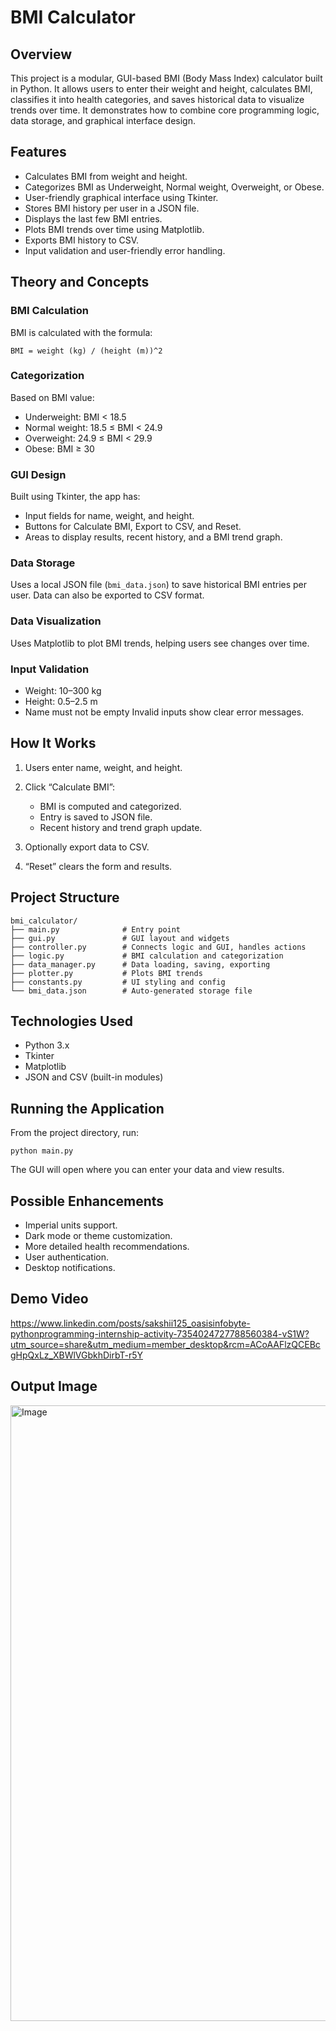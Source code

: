 # BMI Calculator

## Overview

This project is a modular, GUI-based BMI (Body Mass Index) calculator built in Python. It allows users to enter their weight and height, calculates BMI, classifies it into health categories, and saves historical data to visualize trends over time. It demonstrates how to combine core programming logic, data storage, and graphical interface design.


## Features

* Calculates BMI from weight and height.
* Categorizes BMI as Underweight, Normal weight, Overweight, or Obese.
* User-friendly graphical interface using Tkinter.
* Stores BMI history per user in a JSON file.
* Displays the last few BMI entries.
* Plots BMI trends over time using Matplotlib.
* Exports BMI history to CSV.
* Input validation and user-friendly error handling.


## Theory and Concepts

### BMI Calculation

BMI is calculated with the formula:

```
BMI = weight (kg) / (height (m))^2
```


### Categorization

Based on BMI value:

* Underweight: BMI < 18.5
* Normal weight: 18.5 ≤ BMI < 24.9
* Overweight: 24.9 ≤ BMI < 29.9
* Obese: BMI ≥ 30


### GUI Design

Built using Tkinter, the app has:

* Input fields for name, weight, and height.
* Buttons for Calculate BMI, Export to CSV, and Reset.
* Areas to display results, recent history, and a BMI trend graph.


### Data Storage

Uses a local JSON file (`bmi_data.json`) to save historical BMI entries per user.
Data can also be exported to CSV format.


### Data Visualization

Uses Matplotlib to plot BMI trends, helping users see changes over time.


### Input Validation

* Weight: 10–300 kg
* Height: 0.5–2.5 m
* Name must not be empty
  Invalid inputs show clear error messages.


## How It Works

1. Users enter name, weight, and height.
2. Click “Calculate BMI”:

   * BMI is computed and categorized.
   * Entry is saved to JSON file.
   * Recent history and trend graph update.
3. Optionally export data to CSV.
4. “Reset” clears the form and results.


## Project Structure

```
bmi_calculator/
├── main.py              # Entry point
├── gui.py               # GUI layout and widgets
├── controller.py        # Connects logic and GUI, handles actions
├── logic.py             # BMI calculation and categorization
├── data_manager.py      # Data loading, saving, exporting
├── plotter.py           # Plots BMI trends
├── constants.py         # UI styling and config
└── bmi_data.json        # Auto-generated storage file
```


## Technologies Used

* Python 3.x
* Tkinter
* Matplotlib
* JSON and CSV (built-in modules)


## Running the Application

From the project directory, run:

```
python main.py
```

The GUI will open where you can enter your data and view results.


## Possible Enhancements

* Imperial units support.
* Dark mode or theme customization.
* More detailed health recommendations.
* User authentication.
* Desktop notifications.


## Demo Video

https://www.linkedin.com/posts/sakshii125_oasisinfobyte-pythonprogramming-internship-activity-7354024727788560384-vS1W?utm_source=share&utm_medium=member_desktop&rcm=ACoAAFlzQCEBcgHpQxLz_XBWlVGbkhDirbT-r5Y


## Output Image

<img width="630" height="985" alt="Image" src="https://github.com/user-attachments/assets/80f0ccfd-1ad7-4151-8a15-db1d3f4b0ddf" />
